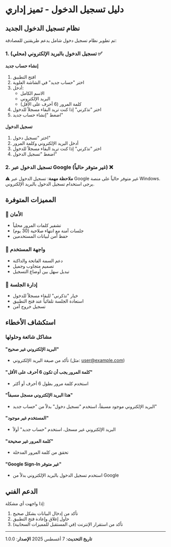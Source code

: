 # دليل تسجيل الدخول - تميز إداري

## نظام تسجيل الدخول الجديد

تم تطوير نظام تسجيل دخول شامل يدعم طريقتين للمصادقة:

### 1. تسجيل الدخول بالبريد الإلكتروني (محلي) ✅

#### إنشاء حساب جديد
1. افتح التطبيق
2. اختر "حساب جديد" في الشاشة العلوية
3. أدخل:
   - الاسم الكامل
   - البريد الإلكتروني 
   - كلمة المرور (6 أحرف على الأقل)
4. اختر "تذكرني" إذا كنت تريد البقاء مسجلاً للدخول
5. اضغط "إنشاء حساب جديد"

#### تسجيل الدخول
1. اختر "تسجيل دخول" 
2. أدخل البريد الإلكتروني وكلمة المرور
3. اختر "تذكرني" إذا كنت تريد البقاء مسجلاً للدخول
4. اضغط "تسجيل الدخول"

### 2. تسجيل الدخول عبر Google (غير متوفر حالياً) ❌

⚠️ **ملاحظة مهمة**: تسجيل الدخول عبر Google غير متوفر حالياً على منصة Windows. 
يرجى استخدام تسجيل الدخول بالبريد الإلكتروني.

## المميزات المتوفرة

### 🔐 الأمان
- تشفير كلمات المرور محلياً
- جلسات آمنة مع انتهاء صلاحية (30 يوم)
- حفظ آمن لبيانات المستخدمين

### 🎨 واجهة المستخدم
- دعم السمة الفاتحة والداكنة
- تصميم متجاوب وجميل
- تبديل سهل بين أوضاع التسجيل

### 💾 إدارة الجلسة
- خيار "تذكرني" للبقاء مسجلاً للدخول
- استعادة الجلسة تلقائياً عند فتح التطبيق
- تسجيل خروج آمن

## استكشاف الأخطاء

### مشاكل شائعة وحلولها

#### "البريد الإلكتروني غير صحيح"
- تأكد من صيغة البريد الإلكتروني (مثل: user@example.com)

#### "كلمة المرور يجب أن تكون 6 أحرف على الأقل"
- استخدم كلمة مرور بطول 6 أحرف أو أكثر

#### "هذا البريد الإلكتروني مسجل مسبقاً" 
- البريد الإلكتروني موجود مسبقاً، استخدم "تسجيل دخول" بدلاً من "حساب جديد"

#### "المستخدم غير موجود"
- البريد الإلكتروني غير مسجل، استخدم "حساب جديد" أولاً

#### "كلمة المرور غير صحيحة"
- تحقق من كلمة المرور المدخلة

#### "Google Sign-In غير متوفر"
- استخدم تسجيل الدخول بالبريد الإلكتروني بدلاً من Google

## الدعم الفني

إذا واجهت أي مشكلة:
1. تأكد من إدخال البيانات بشكل صحيح
2. حاول إغلاق وإعادة فتح التطبيق
3. تأكد من استقرار الإنترنت (في المستقبل للمميزات السحابية)

---

**تاريخ التحديث**: 7 أغسطس 2025
**الإصدار**: 1.0.0
